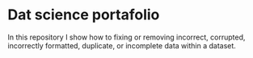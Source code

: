 # Dat science portafolio
In this repository I show how to fixing or removing incorrect, corrupted, incorrectly formatted, duplicate, or incomplete data within a dataset.
